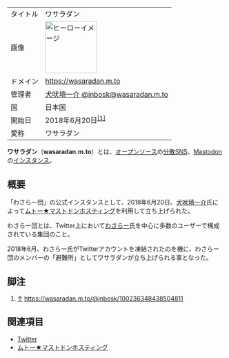<div>

|          |                                                                                                                                                                                                                                                                                                                        |
|----------|------------------------------------------------------------------------------------------------------------------------------------------------------------------------------------------------------------------------------------------------------------------------------------------------------------------------|
| タイトル | ワサラダン                                                                                                                                                                                                                                                                                                             |
| 画像     | [<img src="/images/thumb/3/3b/Wasara_fluffy.png/120px-Wasara_fluffy.png" srcset="/images/thumb/3/3b/Wasara_fluffy.png/180px-Wasara_fluffy.png 1.5x, /images/3/3b/Wasara_fluffy.png 2x" width="120" height="120" alt="ヒーローイメージ" />](/%E3%83%95%E3%82%A1%E3%82%A4%E3%83%AB:Wasara_fluffy.png "ヒーローイメージ") |
| ドメイン | <a href="https://wasaradan.m.to" rel="nofollow">https://wasaradan.m.to</a>                                                                                                                                                                                                                                             |
| 管理者   | <a href="https://wasaradan.m.to/@inbosk" rel="nofollow">犬吠埼一介 @inbosk@wasaradan.m.to</a>                                                                                                                                                                                                                          |
| 国       | 日本国                                                                                                                                                                                                                                                                                                                 |
| 開始日   | 2018年6月20日<sup>[\[1\]](#cite_note-1)</sup>                                                                                                                                                                                                                                                                          |
| 愛称     | ワサラダン                                                                                                                                                                                                                                                                                                             |

  
**ワサラダン**（**wasaradan.m.to**）とは、[オープンソース](/%E3%82%AA%E3%83%BC%E3%83%97%E3%83%B3%E3%82%BD%E3%83%BC%E3%82%B9 "オープンソース")の[分散SNS](/%E5%88%86%E6%95%A3SNS "分散SNS")、[Mastodon](/Mastodon "Mastodon")の[インスタンス](/%E3%82%A4%E3%83%B3%E3%82%B9%E3%82%BF%E3%83%B3%E3%82%B9 "インスタンス")。

## 概要

「わさらー団」の公式インスタンスとして、2018年6月20日、<a href="https://wasaradan.m.to/@inbosk" rel="nofollow">犬吠埼一介</a>氏によって[ムトー★マストドンホスティング](/%E3%83%A0%E3%83%88%E3%83%BC%E2%98%85%E3%83%9E%E3%82%B9%E3%83%88%E3%83%89%E3%83%B3%E3%83%9B%E3%82%B9%E3%83%86%E3%82%A3%E3%83%B3%E3%82%B0 "ムトー★マストドンホスティング")を利用して立ち上げられた。

わさらー団とは、Twitter上において<a href="https://wasaradan.m.to/@wasara" rel="nofollow">わさらー</a>氏を中心に多数のユーザーで構成されている集団のこと。

2018年6月、わさらー氏がTwitterアカウントを凍結されたのを機に、わさらー団のメンバーの「避難所」としてワサラダンが立ち上げられる事となった。

## 脚注

<div>

1.  [↑](#cite_ref-1) <a href="https://wasaradan.m.to/@inbosk/100236348438504811" rel="nofollow">https://wasaradan.m.to/@inbosk/100236348438504811</a>

</div>

## 関連項目

-   [Twitter](/Twitter "Twitter")
-   [ムトー★マストドンホスティング](/%E3%83%A0%E3%83%88%E3%83%BC%E2%98%85%E3%83%9E%E3%82%B9%E3%83%88%E3%83%89%E3%83%B3%E3%83%9B%E3%82%B9%E3%83%86%E3%82%A3%E3%83%B3%E3%82%B0 "ムトー★マストドンホスティング")

</div>
